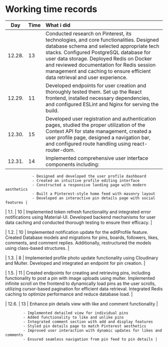 # Working time records

|  Day   | Time | What i did                                                                                                                                                                                                                                                                                                                                             |
| :----: | :--- | :----------------------------------------------------------------------------------------------------------------------------------------------------------------------------------------------------------------------------------------------------------------------------------------------------------------------------------------------------- |
| 12.28. | 13   | Conducted research on Pinterest, its technologies, and core functionalities. Designed database schema and selected appropriate tech stacks. Configured PostgreSQL database for user data storage. Deployed Redis on Docker and reviewed documentation for Redis session management and caching to ensure efficient data retrieval and user experience. |
| 12.29. | 11   | Developed endpoints for user creation and thoroughly tested them. Set up the React frontend, installed necessary dependencies, and configured ESLint and Nginx for serving the build.                                                                                                                                                                  |
| 12.30. | 15   | Developed user registration and authentication pages, studied the proper utilization of the Context API for state management, created a user profile page, designed a navigation bar, and configured route handling using react-router-dom.                                                                                                            |
| 12.31. | 14   | Implemented comprehensive user interface components including:                                                                                                                                                                                                                                                                                         |

                - Designed and developed the user profile dashboard
                - Created an intuitive profile editing interface
                - Constructed a responsive landing page with modern aesthetics
                - Built a Pinterest-style home feed with masonry layout
                - Developed an interactive pin details page with social features |

| 1.1. | 10 | Implemented token refresh functionality and integrated error notifications using Material-UI. Developed backend mechanisms for user data caching and conducted thorough testing to ensure their efficacy. |

| 1.2. | 10 | Implemented notification update for the editProfile feature. Created Database models and migrations for pins, boards, followers, likes, comments, and comment replies. Additionally, restructured the models using class-based structures. |

| 1.3. | 8 | Implemented profile photo update functionality using Cloudinary and Multer. Developed and integrated an endpoint for pin creation. |

| 1.5. | 11 | Created endpoints for creating and retrieving pins, including functionality to post a pin with image uploads using multer. Implemented infinite scroll on the frontend to dynamically load pins as the user scrolls, utilizing cursor-based pagination for efficient data retrieval. Integrated Redis caching to optimize performance and reduce database load. |

| 12.6. | 13 | Enhance pin details view with like and comment functionality |

            - Implemented detailed view for individual pins
            - Added functionality to like and unlike pins
            - Integrated comment section with add and display features
            - Styled pin details page to match Pinterest aesthetics
            - Improved user interaction with dynamic updates for likes and comments
            - Ensured seamless navigation from pin feed to pin details |
